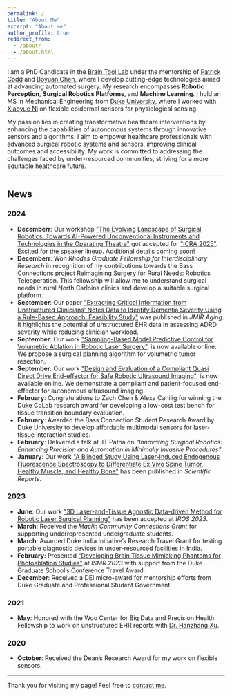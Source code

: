 ```yaml
---
permalink: /
title: "About Me"
excerpt: "About me"
author_profile: true
redirect_from: 
  - /about/
  - /about.html
---
```



<!-- # About Me -->

I am a PhD Candidate in the [Brain Tool Lab](https://www.braintoollab.com/) under the mentorship of [Patrick Codd](https://scholars.duke.edu/person/patrick.codd) and [Boyuan Chen](http://boyuanchen.com/), where I develop cutting-edge technologies aimed at advancing automated surgery. My research encompasses **Robotic Perception**, **Surgical Robotics Platforms**, and **Machine Learning**. I hold an MS in Mechanical Engineering from [Duke University](https://duke.edu/), where I worked with [Xiaoyue Ni](http://ni.pratt.duke.edu/) on flexible epidermal sensors for physiological sensing.

My passion lies in creating transformative healthcare interventions by enhancing the capabilities of autonomous systems through innovative sensors and algorithms. I aim to empower healthcare professionals with advanced surgical robotic systems and sensors, improving clinical outcomes and accessibility. My work is committed to addressing the challenges faced by under-resourced communities, striving for a more equitable healthcare future.

---

## News

### 2024
- **Decemberr**: Our workshop ["The Evolving Landscape of Surgical Robotics: Towards AI-Powered Unconventional Instruments and Technologies in the Operating Theatre"](https://sites.google.com/view/icra2025-workshop-clsr) got accepted for ["ICRA 2025"](https://2025.ieee-icra.org/). Excited for the speaker lineup. Additional details coming soon!
- **Decemberr**: Won *Rhodes Graduate Fellowship for Interdisciplinary Research* in recognition of my contributions towards the Bass Connections project Reimagining Surgery for Rural Needs: Robotics Teleoperation. This fellowship will allow me to understand surgical needs in rural North Carloina clinics and develop a suitable surgical platform.
- **September**: Our paper ["Extracting Critical Information from Unstructured Clinicians’ Notes Data to Identify Dementia Severity Using a Rule-Based Approach: Feasibility Study"](https://aging.jmir.org/2024/1/e57926/) was published in *JMIR Aging*. It highlights the potential of unstructured EHR data in assessing ADRD severity while reducing clinician workload.
- **September**: Our work ["Sampling-Based Model Predictive Control for Volumetric Ablation in Robotic Laser Surgery"](https://arxiv.org/pdf/2410.03152), is now available online. We propose a surgical planning algorithm for volumetric tumor resection.
- **September**: Our work ["Design and Evaluation of a Compliant Quasi Direct Drive End-effector for Safe Robotic Ultrasound Imaging"](https://arxiv.org/pdf/2410.03086), is now available online. We demonstrate a compliant and patient-focused end-effector for autonomous ultrasound imaging.
- **February**: Congratulations to Zach Chen & Alexa Cahilig for winning the Duke CoLab research award for developing a low-cost test bench for tissue transition boundary evaluation.
- **February**: Awarded the Bass Connection Student Research Award by Duke University to develop affordable multimodal sensors for laser-tissue interaction studies.
- **February**: Delivered a talk at IIT Patna on *"Innovating Surgical Robotics: Enhancing Precision and Automation in Minimally Invasive Procedures"*.
- **January**: Our work ["A Blinded Study Using Laser-Induced Endogenous Fluorescence Spectroscopy to Differentiate Ex Vivo Spine Tumor, Healthy Muscle, and Healthy Bone"](https://www.nature.com/articles/s41598-023-50995-4) has been published in *Scientific Reports*.

### 2023

- **June**: Our work ["3D Laser-and-Tissue Agnostic Data-driven Method for Robotic Laser Surgical Planning"](https://arxiv.org/pdf/2305.01524.pdf) has been accepted at *IROS 2023*.
- **March**: Received the *Maclin Community Connections Grant* for supporting underrepresented undergraduate students.
- **March**: Awarded Duke India Initiative’s Research Travel Grant for testing portable diagnostic devices in under-resourced facilities in India.
- **February**: Presented ["Developing Brain Tissue Mimicking Phantoms for Photoablation Studies"](../files/BMP_Brain_Mimicking_Phantom.pdf) at *ISMR 2023* with support from the Duke Graduate School’s Conference Travel Award.
- **December**: Received a DEI micro-award for mentorship efforts from Duke Graduate and Professional Student Government.

### 2021

- **May**: Honored with the Woo Center for Big Data and Precision Health Fellowship to work on unstructured EHR reports with [Dr. Hanzhang Xu](https://scholars.duke.edu/person/hanzhang.xu).

### 2020

- **October**: Received the Dean’s Research Award for my work on flexible sensors.

---

Thank you for visiting my page! Feel free to [contact me](#).


